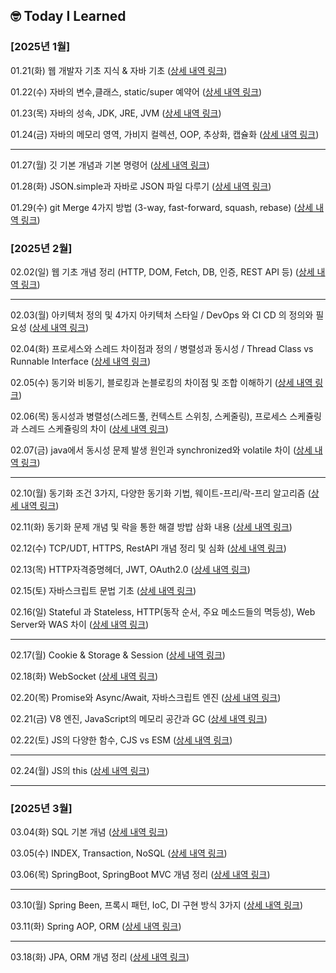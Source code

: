 ## 🤓 Today I Learned

### [2025년 1월]

01.21(화) 웹 개발자 기초 지식 & 자바 기초 ([상세 내역 링크](https://creative-asparagus-222.notion.site/01-21-182f102f607d80fd92b6c3894e48fa08?pvs=4))

01.22(수) 자바의 변수,클래스, static/super 예약어 ([상세 내역 링크](https://creative-asparagus-222.notion.site/01-22-182f102f607d8028aa16e986f65088cd?pvs=4))

01.23(목) 자바의 성속, JDK, JRE, JVM ([상세 내역 링크](https://creative-asparagus-222.notion.site/01-23-183f102f607d806ba1c5d0ac88b328da?pvs=4))

01.24(금) 자바의 메모리 영역, 가비지 컬렉션, OOP, 추상화, 캡슐화 ([상세 내역 링크](https://creative-asparagus-222.notion.site/01-24-183f102f607d805b80cdc512f5c79302?pvs=4))

---

01.27(월) 깃 기본 개념과 기본 명령어 ([상세 내역 링크](https://creative-asparagus-222.notion.site/01-27-188f102f607d800da490c21a7f0e9bce?pvs=4))

01.28(화) JSON.simple과 자바로 JSON 파일 다루기 ([상세 내역 링크](https://creative-asparagus-222.notion.site/01-28-188f102f607d808e9b01eb30f09d18ae?pvs=4))

01.29(수) git Merge 4가지 방법 (3-way, fast-forward, squash, rebase) ([상세 내역 링크](https://kanado2000.tistory.com/122))

### [2025년 2월]

02.02(일) 웹 기초 개념 정리 (HTTP, DOM, Fetch, DB, 인증, REST API 등) ([상세 내역 링크](https://creative-asparagus-222.notion.site/02-02-189f102f607d80e38b4bd706a497fcc1?pvs=4))

---

02.03(월) 아키텍처 정의 및 4가지 아키텍처 스타일 / DevOps 와 CI CD 의 정의와 필요성 ([상세 내역 링크](https://creative-asparagus-222.notion.site/02-03-18ff102f607d801d9ee5db3e00fdc739?pvs=4))

02.04(화) 프로세스와 스레드 차이점과 정의 / 병렬성과 동시성 / Thread Class vs Runnable Interface ([상세 내역 링크](https://creative-asparagus-222.notion.site/02-04-190f102f607d806ab6b8e616c19b498a?pvs=4))

02.05(수) 동기와 비동기, 블로킹과 논블로킹의 차이점 및 조합 이해하기 ([상세 내역 링크](https://kanado2000.tistory.com/124))

02.06(목) 동시성과 병렬성(스레드풀, 컨텍스트 스위칭, 스케줄링), 프로세스 스케쥴링과 스레드 스케쥴링의 차이 ([상세 내역 링크](https://creative-asparagus-222.notion.site/02-06-191f102f607d80b1918afc7d20dbcec1?pvs=4))

02.07(금) java에서 동시성 문제 발생 원인과 synchronized와 volatile 차이 ([상세 내역 링크](https://creative-asparagus-222.notion.site/02-07-193f102f607d805ab085ddb932726252?pvs=4))

---

02.10(월) 동기화 조건 3가지, 다양한 동기화 기법, 웨이트-프리/락-프리 알고리즘 ([상세 내역 링크](https://creative-asparagus-222.notion.site/02-10-196f102f607d8072bf4ff51cbe8b1dc5?pvs=4
))

02.11(화) 동기화 문제 개념 및 락을 통한 해결 방밥 삼화 내용 ([상세 내역 링크](https://creative-asparagus-222.notion.site/02-11-197f102f607d80419440e3fecc8e8c36?pvs=4))

02.12(수) TCP/UDT, HTTPS, RestAPI 개념 정리 및 심화 ([상세 내역 링크](https://creative-asparagus-222.notion.site/02-12-198f102f607d802393effe8ed0fc3086?pvs=4))

02.13(목) HTTP자격증명헤더, JWT, OAuth2.0 ([상세 내역 링크](https://creative-asparagus-222.notion.site/02-13-199f102f607d8052ba12ee4930007c29?pvs=4))

02.15(토) 자바스크립트 문법 기초 ([상세 내역 링크](https://creative-asparagus-222.notion.site/02-15-19bf102f607d801bb05ac52fc46dc32e?pvs=4))

02.16(일) Stateful 과 Stateless, HTTP(동작 순서, 주요 메소드들의 멱등성), Web Server와 WAS 차이 ([상세 내역 링크](https://creative-asparagus-222.notion.site/02-16-19bf102f607d80bb9f92c08c14bc6951?pvs=4))

---

02.17(월) Cookie & Storage & Session ([상세 내역 링크](https://creative-asparagus-222.notion.site/02-17-19df102f607d80cda16bcc2ae407992b?pvs=4))

02.18(화) WebSocket ([상세 내역 링크](https://creative-asparagus-222.notion.site/02-18-19ef102f607d801e9525d2619d3e283b?pvs=4))

02.20(목) Promise와 Async/Await, 자바스크립트 엔진 ([상세 내역 링크](https://creative-asparagus-222.notion.site/02-20-19ff102f607d80cdbaf8c00652a36f0e?pvs=4
))

02.21(금) V8 엔진, JavaScript의 메모리 공간과 GC ([상세 내역 링크](https://creative-asparagus-222.notion.site/02-21-1a0f102f607d808e8c0afb8475be03f3?pvs=4))

02.22(토) JS의 다양한 함수, CJS vs ESM ([상세 내역 링크](https://creative-asparagus-222.notion.site/02-22-1a2f102f607d80bcac61f9c0a0dd7f79?pvs=4))

---

02.24(월) JS의 this ([상세 내역 링크](https://creative-asparagus-222.notion.site/02-24-1a4f102f607d805b9b27e4aa8b23a4a8?pvs=4))

---
### [2025년 3월]
03.04(화) SQL 기본 개념 ([상세 내역 링크](https://creative-asparagus-222.notion.site/03-04-1acf102f607d80c6bf03e7e70de1a890?pvs=4))

03.05(수) INDEX, Transaction, NoSQL ([상세 내역 링크](https://creative-asparagus-222.notion.site/03-05-1adf102f607d800b9d1bdd64d7d77962?pvs=4
))

03.06(목) SpringBoot, SpringBoot MVC 개념 정리 ([상세 내역 링크](https://creative-asparagus-222.notion.site/03-06-1aef102f607d8072aa86d0fc2991a766?pvs=4
))

---

03.10(월) Spring Been, 프록시 패턴, IoC, DI 구현 방식 3가지 ([상세 내역 링크](https://creative-asparagus-222.notion.site/03-10-1aef102f607d8007b2e0d500c03b41fe))

03.11(화) Spring AOP, ORM ([상세 내역 링크](https://creative-asparagus-222.notion.site/03-11-1b3f102f607d80b88692f2b9e6b177d6))

---

03.18(화) JPA, ORM 개념 정리 ([상세 내역 링크](https://creative-asparagus-222.notion.site/03-18-1baf102f607d80a9b500eb800f432c71?pvs=4))

